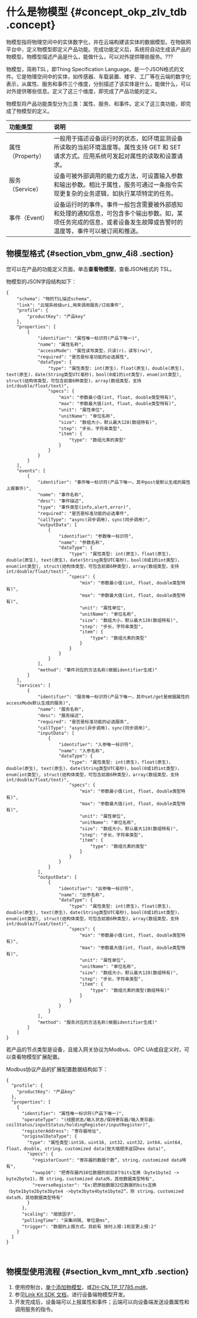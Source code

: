 # 什么是物模型 {#concept_okp_zlv_tdb .concept}

物模型指将物理空间中的实体数字化，并在云端构建该实体的数据模型。在物联网平台中，定义物模型即定义产品功能。完成功能定义后，系统将自动生成该产品的物模型。物模型描述产品是什么，能做什么，可以对外提供哪些服务。???

物模型，简称TSL，即Thing Specification Language。是一个JSON格式的文件。它是物理空间中的实体，如传感器、车载装置、楼宇、工厂等在云端的数字化表示，从属性、服务和事件三个维度，分别描述了该实体是什么，能做什么，可以对外提供哪些信息。定义了这三个维度，即完成了产品功能的定义。

物模型将产品功能类型分为三类：属性、服务、和事件。定义了这三类功能，即完成了物模型的定义。

|功能类型|说明|
|:---|:-|
|属性（Property）|一般用于描述设备运行时的状态，如环境监测设备所读取的当前环境温度等。属性支持 GET 和 SET 请求方式。应用系统可发起对属性的读取和设置请求。|
|服务（Service）|设备可被外部调用的能力或方法，可设置输入参数和输出参数。相比于属性，服务可通过一条指令实现更复杂的业务逻辑，如执行某项特定的任务。|
|事件（Event）|设备运行时的事件。事件一般包含需要被外部感知和处理的通知信息，可包含多个输出参数。如，某项任务完成的信息，或者设备发生故障或告警时的温度等，事件可以被订阅和推送。|

## 物模型格式 {#section_vbm_gnw_4i8 .section}

您可以在产品的功能定义页面，单击**查看物模型**，查看JSON格式的 TSL。

物模型的JSON字段结构如下：

``` {#codeblock_oad_783_xdo}
{
    "schema": "物的TSL描述schema",
    "link": "云端系统级uri,用来调用服务/订阅事件",
    "profile": {
        "productKey": "产品key"
    },
    "properties": [
        {
            "identifier": "属性唯一标识符(产品下唯一)",
            "name": "属性名称",
            "accessMode": "属性读写类型，只读(r)，读写(rw)",
            "required": "是否是标准功能的必选属性",
            "dataType": {
                "type": "属性类型: int(原生)，float(原生)，double(原生), text(原生)，date(String类型UTC毫秒)，bool(0或1的int类型)，enum(int类型), struct(结构体类型，可包含前面6种类型)，array(数组类型，支持int/double/float/text)",
                "specs": {
                    "min": "参数最小值(int, float, double类型特有)",
                    "max": "参数最大值(int, float, double类型特有)",
                    "unit": "属性单位",
                    "unitName": "单位名称",
                    "size": "数组大小，默认最大128(数组特有)",
                    "step": "步长，字符串类型",
                    "item": {
                        "type": "数组元素的类型"
                    }
                }
            }
        }
    ],
    "events": [
        {
            "identifier": "事件唯一标识符(产品下唯一，其中post是默认生成的属性上报事件)",
            "name": "事件名称",
            "desc": "事件描述",
            "type": "事件类型(info,alert,error)",
            "required": "是否是标准功能的必选事件",
            "callType": "async(异步调用)，sync(同步调用)",
            "outputData": [
                {
                    "identifier": "参数唯一标识符",
                    "name": "参数名称",
                    "dataType": {
                        "type": "属性类型: int(原生)，float(原生)，double(原生), text(原生)，date(String类型UTC毫秒)，bool(0或1的int类型)，enum(int类型), struct(结构体类型，可包含前面6种类型)，array(数组类型，支持int/double/float/text)",
                        "specs": {
                            "min": "参数最小值(int, float, double类型特有)",
                            "max": "参数最大值(int, float, double类型特有)",
                            "unit": "属性单位",
                            "unitName": "单位名称",
                            "size": "数组大小，默认最大128(数组特有)",
                            "step": "步长，字符串类型",
                            "item": {
                                "type": "数组元素的类型"
                            }
                        }
                    }
                }
            ],
            "method": "事件对应的方法名称(根据identifier生成)"
        }
    ],
    "services": [
        {
            "identifier": "服务唯一标识符(产品下唯一，其中set/get是根据属性的accessMode默认生成的服务)",
            "name": "服务名称",
            "desc": "服务描述",
            "required": "是否是标准功能的必选服务",
            "callType": "async(异步调用)，sync(同步调用)",
            "inputData": [
                {
                    "identifier": "入参唯一标识符",
                    "name": "入参名称",
                    "dataType": {
                        "type": "属性类型: int(原生)，float(原生)，double(原生), text(原生)，date(String类型UTC毫秒)，bool(0或1的int类型)，enum(int类型), struct(结构体类型，可包含前面6种类型)，array(数组类型，支持int/double/float/text)",
                        "specs": {
                            "min": "参数最小值(int, float, double类型特有)",
                            "max": "参数最大值(int, float, double类型特有)",
                            "unit": "属性单位",
                            "unitName": "单位名称",
                            "size": "数组大小，默认最大128(数组特有)",
                            "step": "步长，字符串类型",
                            "item": {
                                "type": "数组元素的类型"
                            }
                        }
                    }
                }
            ],
            "outputData": [
                {
                    "identifier": "出参唯一标识符",
                    "name": "出参名称",
                    "dataType": {
                        "type": "属性类型: int(原生)，float(原生)，double(原生), text(原生)，date(String类型UTC毫秒)，bool(0或1的int类型)，enum(int类型), struct(结构体类型，可包含前面6种类型)，array(数组类型，支持int/double/float/text)",
                        "specs": {
                            "min": "参数最小值(int, float, double类型特有)",
                            "max": "参数最大值(int, float, double类型特有)",
                            "unit": "属性单位",
                            "unitName": "单位名称",
                            "size": "数组大小，默认最大128(数组特有)",
                            "step": "步长，字符串类型",
                            "item": {
                                "type": "数组元素的类型(数组特有)"
                            }
                        }
                    }
                }
            ],
            "method": "服务对应的方法名称(根据identifier生成)"
        }
    ]
}
```

若产品的节点类型是设备，且接入网关协议为Modbus、OPC UA或自定义时，可以查看物模型扩展配置。

Modbus协议产品的扩展配置数据结构如下：

``` {#codeblock_ptv_5dj_vdw}
{
  "profile": {
    "productKey": "产品key"
  },
  "properties": [
    {
      "identifier": "属性唯一标识符(产品下唯一)",
      "operateType": "(线圈状态/输入状态/保持寄存器/输入寄存器: coilStatus/inputStatus/holdingRegister/inputRegister)",
      "registerAddress": "寄存器地址",
      "originalDataType": {
        "type": "属性类型:int16，uint16, int32，uint32，int64，uint64, float，double, string，customized data(按大端顺序返回hex data)",
        "specs": {
          "registerCount": "寄存器的数据个数”, string，customized data特有",
          "swap16": "把寄存器内16位数据的前后8个bits互换（byte1byte2 -> byte2byte1)，除 string，customized data外，其他数据类型特有",
          "reverseRegister": "Ex:把原始数据32位数据的bits互换（byte1byte2byte3byte4 ->byte3byte4byte1byte2”，除 string，customized data外，其他数据类型特有"
        }
      },
      "scaling": "缩放因子",
      "pollingTime": "采集间隔, 单位是ms",
      "trigger": "数据的上报方式，目前有 按时上报:1和变更上报:2"
    }
  ]
}

			
```

## 物模型使用流程 {#section_kvm_mnt_xfb .section}

1.  使用控制台，[单个添加物模型](intl.zh-CN/用户指南/产品与设备/物模型/单个添加物模型.md#)，或[ZH-CN\_TP\_17785.md\#](intl.zh-CN/用户指南/产品与设备/物模型/批量添加属性、事件和服务.md#)。
2.  参见[Link Kit SDK 文档](https://www.alibabacloud.com/help/product/93051.htm)，进行设备端物模型开发。
3.  开发完成后，设备端可以上报属性和事件；云端可以向设备端发送设置属性和调用服务的指令。

